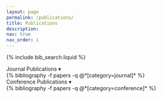```yaml
---
layout: page
permalink: /publications/
title: Publications
description: 
nav: true
nav_order: 1
---
```


<!-- Bibsearch Feature -->

{% include bib_search.liquid %}

<div class="publications">

  <!--  Journal Section -->
  <div class="pub-section-header" onclick="toggleSection('journal-list')">
     Journal Publications
    <span class="toggle-icon">▾</span>
  </div>
  <div id="journal-list">
    {% bibliography -f papers -q @*[category=journal]* %}
  </div>

  <!--  Conference Section -->
  <div class="pub-section-header" onclick="toggleSection('conference-list')">
     Conference Publications
    <span class="toggle-icon">▾</span>
  </div>
  <div id="conference-list">
    {% bibliography -f papers -q @*[category=conference]* %}
  </div>

</div>

<script>
function toggleSection(id) {
  const section = document.getElementById(id);
  const icon = section.previousElementSibling.querySelector('.toggle-icon');
  if (section.style.display === 'none') {
    section.style.display = 'block';
    icon.textContent = '▾';
  } else {
    section.style.display = 'none';
    icon.textContent = '▸';
  }
}
</script>

